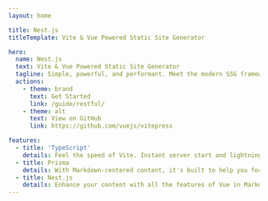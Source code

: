 ```yaml
---
layout: home

title: Nest.js
titleTemplate: Vite & Vue Powered Static Site Generator

hero:
  name: Nest.js
  text: Vite & Vue Powered Static Site Generator
  tagline: Simple, powerful, and performant. Meet the modern SSG framework you've always wanted.
  actions:
    - theme: brand
      text: Get Started
      link: /guide/restful/
    - theme: alt
      text: View on GitHub
      link: https://github.com/vuejs/vitepress

features:
  - title: 'TypeScript'
    details: Feel the speed of Vite. Instant server start and lightning fast HMR that stays fast regardless of the app size.
  - title: Prisma
    details: With Markdown-centered content, it's built to help you focus on writing and deployed with minimum configuration.
  - title: Nest.js
    details: Enhance your content with all the features of Vue in Markdown, while being able to customize your site with Vue.
---
```

